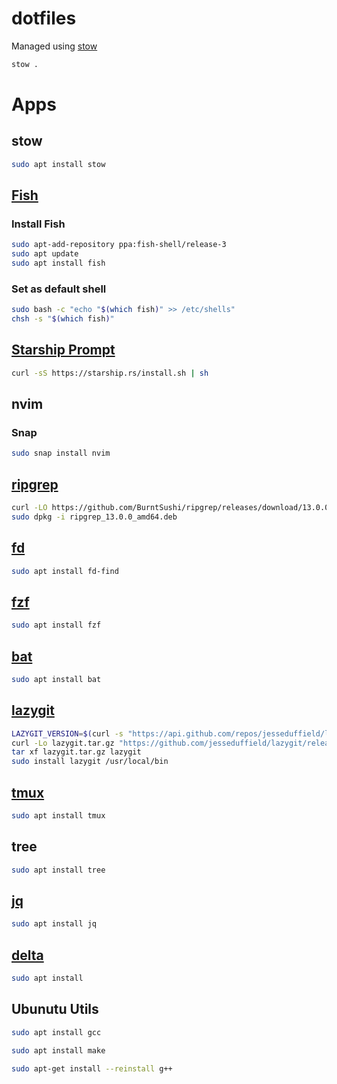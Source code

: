 # dotfiles

Managed using [stow](https://www.gnu.org/software/stow/)

```bash
stow .
```

# Apps

## stow

```bash
sudo apt install stow
```

## [Fish](https://github.com/fish-shell/fish-shell)

### Install Fish

```bash
sudo apt-add-repository ppa:fish-shell/release-3
sudo apt update
sudo apt install fish
```

### Set as default shell

```bash
sudo bash -c "echo "$(which fish)" >> /etc/shells"
chsh -s "$(which fish)"
```

## [Starship Prompt](https://starship.rs/)

```bash
curl -sS https://starship.rs/install.sh | sh
```

## nvim

### Snap

```bash
sudo snap install nvim
```

## [ripgrep](https://github.com/BurntSushi/ripgrep)

```bash
curl -LO https://github.com/BurntSushi/ripgrep/releases/download/13.0.0/ripgrep_13.0.0_amd64.deb
sudo dpkg -i ripgrep_13.0.0_amd64.deb
```

## [fd](https://github.com/sharkdp/fd)

```bash
sudo apt install fd-find
```

## [fzf](https://github.com/junegunn/fzf)

```bash
sudo apt install fzf
```

## [bat](https://github.com/sharkdp/bat)

```bash
sudo apt install bat
```

## [lazygit](https://github.com/jesseduffield/lazygit)

```bash
LAZYGIT_VERSION=$(curl -s "https://api.github.com/repos/jesseduffield/lazygit/releases/latest" | grep -Po '"tag_name": "v\K[^"]*')
curl -Lo lazygit.tar.gz "https://github.com/jesseduffield/lazygit/releases/latest/download/lazygit_${LAZYGIT_VERSION}_Linux_x86_64.tar.gz"
tar xf lazygit.tar.gz lazygit
sudo install lazygit /usr/local/bin
```

## [tmux](https://github.com/tmux/tmux)

```bash
sudo apt install tmux
```

## tree

```bash
sudo apt install tree
```

## [jq](https://jqlang.github.io/jq/)

```bash
sudo apt install jq
```

## [delta](https://github.com/dandavison/delta)

```bash
sudo apt install 
```

## Ubunutu Utils
```bash
sudo apt install gcc

sudo apt install make

sudo apt-get install --reinstall g++
```


